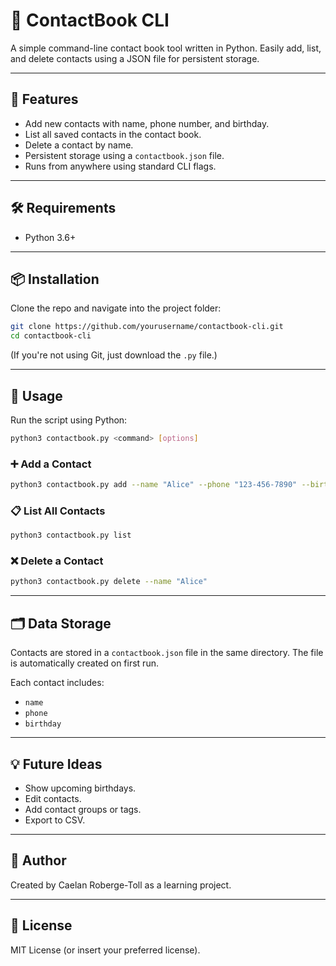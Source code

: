 # 📒 ContactBook CLI

A simple command-line contact book tool written in Python. Easily add, list, and delete contacts using a JSON file for persistent storage.

---

## 🚀 Features

- Add new contacts with name, phone number, and birthday.
- List all saved contacts in the contact book.
- Delete a contact by name.
- Persistent storage using a `contactbook.json` file.
- Runs from anywhere using standard CLI flags.

---

## 🛠 Requirements

- Python 3.6+

---

## 📦 Installation

Clone the repo and navigate into the project folder:

```bash
git clone https://github.com/yourusername/contactbook-cli.git
cd contactbook-cli
```

(If you're not using Git, just download the `.py` file.)

---

## 📖 Usage

Run the script using Python:

```bash
python3 contactbook.py <command> [options]
```

### ➕ Add a Contact

```bash
python3 contactbook.py add --name "Alice" --phone "123-456-7890" --birthday "1990-01-01"
```

### 📋 List All Contacts

```bash
python3 contactbook.py list
```

### ❌ Delete a Contact

```bash
python3 contactbook.py delete --name "Alice"
```

---

## 🗂 Data Storage

Contacts are stored in a `contactbook.json` file in the same directory. The file is automatically created on first run.

Each contact includes:
- `name`
- `phone`
- `birthday`

---

## 💡 Future Ideas

- Show upcoming birthdays.
- Edit contacts.
- Add contact groups or tags.
- Export to CSV.

---

## 👤 Author

Created by Caelan Roberge-Toll as a learning project.

---

## 📄 License

MIT License (or insert your preferred license).
